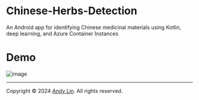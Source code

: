 # Chinese-Herbs-Detection
An Android app for identifying Chinese medicinal materials using Kotlin, deep learning, and Azure Container Instances

# Demo
![image](https://github.com/andy2167565/Chinese-Herbs-Detection/blob/main/application/Chinese%20Herbs%20Detection%20App%20Demo.gif)

***
Copyright © 2024 [Andy Lin](https://github.com/andy2167565). All rights reserved.
